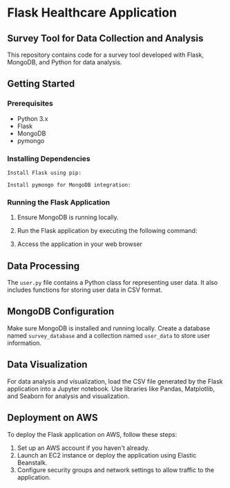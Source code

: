 # Flask Healthcare Application

## Survey Tool for Data Collection and Analysis

This repository contains code for a survey tool developed with Flask, MongoDB, and Python for data analysis.

## Getting Started

### Prerequisites

- Python 3.x
- Flask
- MongoDB
- pymongo

### Installing Dependencies

`Install Flask using pip:`

`Install pymongo for MongoDB integration:`


### Running the Flask Application

1. Ensure MongoDB is running locally.
2. Run the Flask application by executing the following command:


3. Access the application in your web browser 

## Data Processing

The `user.py` file contains a Python class for representing user data. It also includes functions for storing user data in CSV format.

## MongoDB Configuration

Make sure MongoDB is installed and running locally. Create a database named `survey_database` and a collection named `user_data` to store user information.

## Data Visualization

For data analysis and visualization, load the CSV file generated by the Flask application into a Jupyter notebook. Use libraries like Pandas, Matplotlib, and Seaborn for analysis and visualization.

## Deployment on AWS

To deploy the Flask application on AWS, follow these steps:

1. Set up an AWS account if you haven't already.
2. Launch an EC2 instance or deploy the application using Elastic Beanstalk.
3. Configure security groups and network settings to allow traffic to the application.

